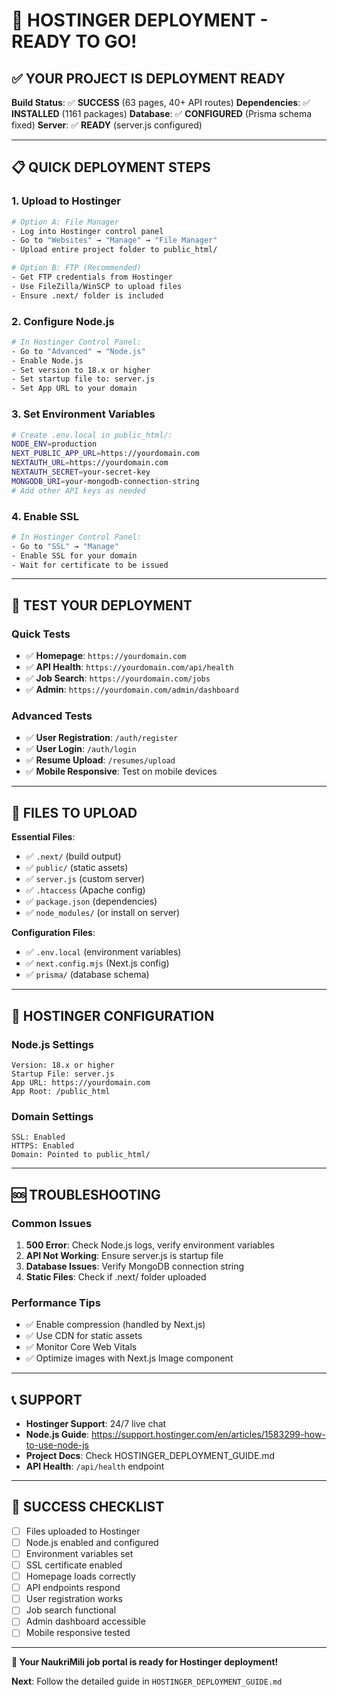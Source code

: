 # 🚀 **HOSTINGER DEPLOYMENT - READY TO GO!**

## ✅ **YOUR PROJECT IS DEPLOYMENT READY**

**Build Status**: ✅ **SUCCESS** (63 pages, 40+ API routes)
**Dependencies**: ✅ **INSTALLED** (1161 packages)
**Database**: ✅ **CONFIGURED** (Prisma schema fixed)
**Server**: ✅ **READY** (server.js configured)

---

## 📋 **QUICK DEPLOYMENT STEPS**

### **1. Upload to Hostinger**
```bash
# Option A: File Manager
- Log into Hostinger control panel
- Go to "Websites" → "Manage" → "File Manager"
- Upload entire project folder to public_html/

# Option B: FTP (Recommended)
- Get FTP credentials from Hostinger
- Use FileZilla/WinSCP to upload files
- Ensure .next/ folder is included
```

### **2. Configure Node.js**
```bash
# In Hostinger Control Panel:
- Go to "Advanced" → "Node.js"
- Enable Node.js
- Set version to 18.x or higher
- Set startup file to: server.js
- Set App URL to your domain
```

### **3. Set Environment Variables**
```bash
# Create .env.local in public_html/:
NODE_ENV=production
NEXT_PUBLIC_APP_URL=https://yourdomain.com
NEXTAUTH_URL=https://yourdomain.com
NEXTAUTH_SECRET=your-secret-key
MONGODB_URI=your-mongodb-connection-string
# Add other API keys as needed
```

### **4. Enable SSL**
```bash
# In Hostinger Control Panel:
- Go to "SSL" → "Manage"
- Enable SSL for your domain
- Wait for certificate to be issued
```

---

## 🧪 **TEST YOUR DEPLOYMENT**

### **Quick Tests**
- ✅ **Homepage**: `https://yourdomain.com`
- ✅ **API Health**: `https://yourdomain.com/api/health`
- ✅ **Job Search**: `https://yourdomain.com/jobs`
- ✅ **Admin**: `https://yourdomain.com/admin/dashboard`

### **Advanced Tests**
- ✅ **User Registration**: `/auth/register`
- ✅ **User Login**: `/auth/login`
- ✅ **Resume Upload**: `/resumes/upload`
- ✅ **Mobile Responsive**: Test on mobile devices

---

## 📁 **FILES TO UPLOAD**

**Essential Files**:
- ✅ `.next/` (build output)
- ✅ `public/` (static assets)
- ✅ `server.js` (custom server)
- ✅ `.htaccess` (Apache config)
- ✅ `package.json` (dependencies)
- ✅ `node_modules/` (or install on server)

**Configuration Files**:
- ✅ `.env.local` (environment variables)
- ✅ `next.config.mjs` (Next.js config)
- ✅ `prisma/` (database schema)

---

## 🔧 **HOSTINGER CONFIGURATION**

### **Node.js Settings**
```
Version: 18.x or higher
Startup File: server.js
App URL: https://yourdomain.com
App Root: /public_html
```

### **Domain Settings**
```
SSL: Enabled
HTTPS: Enabled
Domain: Pointed to public_html/
```

---

## 🆘 **TROUBLESHOOTING**

### **Common Issues**
1. **500 Error**: Check Node.js logs, verify environment variables
2. **API Not Working**: Ensure server.js is startup file
3. **Database Issues**: Verify MongoDB connection string
4. **Static Files**: Check if .next/ folder uploaded

### **Performance Tips**
- ✅ Enable compression (handled by Next.js)
- ✅ Use CDN for static assets
- ✅ Monitor Core Web Vitals
- ✅ Optimize images with Next.js Image component

---

## 📞 **SUPPORT**

- **Hostinger Support**: 24/7 live chat
- **Node.js Guide**: https://support.hostinger.com/en/articles/1583299-how-to-use-node-js
- **Project Docs**: Check HOSTINGER_DEPLOYMENT_GUIDE.md
- **API Health**: `/api/health` endpoint

---

## 🎯 **SUCCESS CHECKLIST**

- [ ] Files uploaded to Hostinger
- [ ] Node.js enabled and configured
- [ ] Environment variables set
- [ ] SSL certificate enabled
- [ ] Homepage loads correctly
- [ ] API endpoints respond
- [ ] User registration works
- [ ] Job search functional
- [ ] Admin dashboard accessible
- [ ] Mobile responsive tested

---

**🚀 Your NaukriMili job portal is ready for Hostinger deployment!**

**Next**: Follow the detailed guide in `HOSTINGER_DEPLOYMENT_GUIDE.md` 